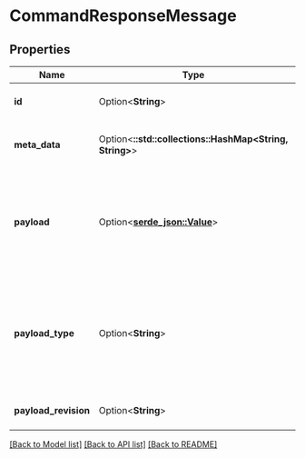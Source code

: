 # CommandResponseMessage

## Properties

Name | Type | Description | Notes
------------ | ------------- | ------------- | -------------
**id** | Option<**String**> | Unique message identifier | [optional]
**meta_data** | Option<**::std::collections::HashMap<String, String>**> | Key-value map with message meta data | [optional]
**payload** | Option<[**serde_json::Value**](.md)> | Text payload. Accepts JSON, XML, UTF-8 Text, Base64 encoded binary data | [optional]
**payload_type** | Option<**String**> | Type of the payload. To integrate with Axon Framework based application use fully-qualified class name | [optional]
**payload_revision** | Option<**String**> | Revision of the payload. | [optional]

[[Back to Model list]](../README.md#documentation-for-models) [[Back to API list]](../README.md#documentation-for-api-endpoints) [[Back to README]](../README.md)



